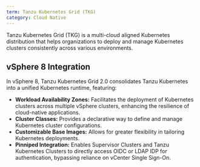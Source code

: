 ```yaml
---
term: Tanzu Kubernetes Grid (TKG)
category: Cloud Native
---
```


Tanzu Kubernetes Grid (TKG) is a multi-cloud aligned Kubernetes distribution that helps organizations to deploy and manage Kubernetes clusters consistently across various environments.

## vSphere 8 Integration

In vSphere 8, Tanzu Kubernetes Grid 2.0 consolidates Tanzu Kubernetes into a unified Kubernetes runtime, featuring:

*   **Workload Availability Zones:** Facilitates the deployment of Kubernetes clusters across multiple vSphere clusters, enhancing the resilience of cloud-native applications.
*   **Cluster Classes:** Provides a declarative way to define and manage Kubernetes cluster configurations.
*   **Customizable Base Images:** Allows for greater flexibility in tailoring Kubernetes deployments.
*   **Pinniped Integration:** Enables Supervisor Clusters and Tanzu Kubernetes Clusters to directly access OIDC or LDAP IDP for authentication, bypassing reliance on vCenter Single Sign-On.
